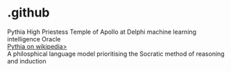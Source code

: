 # .github
Pythia High Priestess Temple of Apollo at Delphi  machine learning intelligence Oracle<br />
<a href="https://en.wikipedia.org/wiki/Pythia">Pythia on wikipedia></a><br />
A philosphical language model prioritising the Socratic method of reasoning and induction
